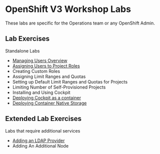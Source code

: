 # OpenShift V3 Workshop Labs

These labs are specific for the Operations team or any OpenShift Admin.

## Lab Exercises 

Standalone Labs

* [Managing Users Overview](managing_users_overview.md)
* [Assigning Users to Project Roles](assigning_users_to_project_roles.md)
* Creating Custom Roles
* Assigning Limit Ranges and Quotas
* Setting up Default Limit Ranges and Quotas for Projects
* Limiting Number of Self-Provisioned Projects
* Installing and Using Cockpit
* [Deploying Cockpit as a container](deploying_cockpit_as_a_container.md)
* [Deploying Container Native Storage](cns.md)

## Extended Lab Exercises 

Labs that require additional services

* [Adding an LDAP Provider](adding_an_ldap_provider.md)
* Adding An Additional Node
